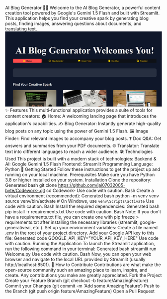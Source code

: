 AI Blog Generator 📝✨
Welcome to the AI Blog Generator, a powerful content creation tool powered by Google's Gemini 1.5 Flash and built with Streamlit. This application helps you find your creative spark by generating blog posts, finding images, answering questions about documents, and translating text.
![Blog Page](Blog.png)
✨ Features
This multi-functional application provides a suite of tools for content creators:
🏠 Home: A welcoming landing page that introduces the application's capabilities.
✍️ Blog Generator: Instantly generate high-quality blog posts on any topic using the power of Gemini 1.5 Flash.
🖼️ Image Finder: Find relevant images to accompany your blog posts.
❓ Doc Q&A: Get answers and summaries from your PDF documents.
🌐 Translator: Translate text into different languages to reach a wider audience.
🛠️ Technologies Used
This project is built with a modern stack of technologies:
Backend & AI: Google Gemini 1.5 Flash
Frontend: Streamlit
Programming Language: Python
🚀 Getting Started
Follow these instructions to get the project up and running on your local machine.
Prerequisites
Make sure you have Python 3.8 or higher installed on your system.
Installation
Clone the repository:
Generated bash
git clone https://github.com/jai07032005-byte/Codework-.git
cd Codework-
Use code with caution.
Bash
Create a virtual environment (recommended):
Generated bash
python -m venv venv
source venv/bin/activate  # On Windows, use `venv\Scripts\activate`
Use code with caution.
Bash
Install the required dependencies:
Generated bash
pip install -r requirements.txt
Use code with caution.
Bash
Note: If you don't have a requirements.txt file, you can create one with pip freeze > requirements.txt after installing the necessary libraries (streamlit, google-generativeai, etc.).
Set up your environment variables:
Create a file named .env in the root of your project directory.
Add your Google API key to this file:
Generated code
GOOGLE_API_KEY="YOUR_API_KEY_HERE"
Use code with caution.
Running the Application
To launch the Streamlit application, run the following command in your terminal:
Generated bash
streamlit run Welcome.py
Use code with caution.
Bash
Now, you can open your web browser and navigate to the local URL provided by Streamlit (usually http://localhost:8501).
🤝 How to Contribute
Contributions are what make the open-source community such an amazing place to learn, inspire, and create. Any contributions you make are greatly appreciated.
Fork the Project
Create your Feature Branch (git checkout -b feature/AmazingFeature)
Commit your Changes (git commit -m 'Add some AmazingFeature')
Push to the Branch (git push origin feature/AmazingFeature)
Open a Pull Request
